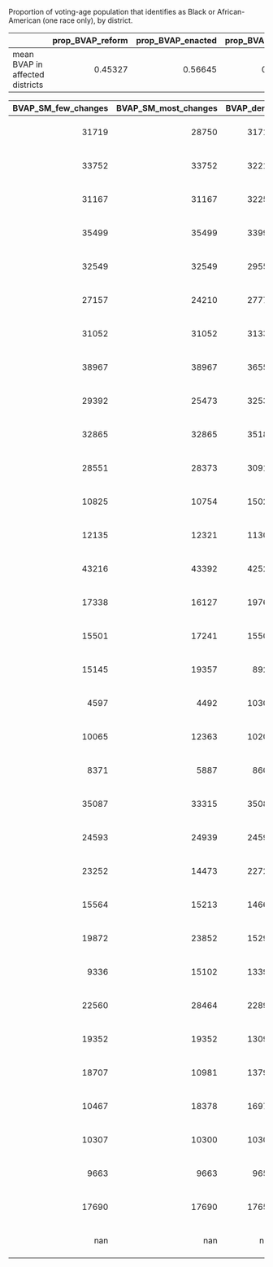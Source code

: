 Proportion of voting-age population that identifies as Black or African-American (one race only), by district.

|                                 |   prop_BVAP_reform |   prop_BVAP_enacted |   prop_BVAP_dems |   prop_BVAP_gop_bell2 |   prop_BVAP_gop_jones |   prop_BVAP_new_VA |   prop_BVAP_SM_few_changes |   prop_BVAP_SM_most_changes |
|:--------------------------------|-------------------:|--------------------:|-----------------:|----------------------:|----------------------:|-------------------:|---------------------------:|----------------------------:|
| mean BVAP in affected districts |            0.45327 |             0.56645 |          0.50591 |               0.52309 |               0.50755 |            0.50136 |                    0.50855 |                     0.49118 |



|   BVAP_SM_few_changes |   BVAP_SM_most_changes |   BVAP_dems |   BVAP_enacted |   BVAP_gop_bell2 |   BVAP_gop_jones |   BVAP_new_VA |   BVAP_reform |   VAP_SM_few_changes |   VAP_SM_most_changes |       VAP_dems |    VAP_enacted |   VAP_gop_bell2 |   VAP_gop_jones |     VAP_new_VA |     VAP_reform |   district_no |   prop_BVAP_SM_few_changes |   prop_BVAP_SM_most_changes |   prop_BVAP_dems |   prop_BVAP_enacted |   prop_BVAP_gop_bell2 |   prop_BVAP_gop_jones |   prop_BVAP_new_VA |   prop_BVAP_reform | status                                        |
|----------------------:|-----------------------:|------------:|---------------:|-----------------:|-----------------:|--------------:|--------------:|---------------------:|----------------------:|---------------:|---------------:|----------------:|----------------:|---------------:|---------------:|--------------:|---------------------------:|----------------------------:|-----------------:|--------------------:|----------------------:|----------------------:|-------------------:|-------------------:|:----------------------------------------------|
|                 31719 |                  28750 |       31719 |          36286 |            34080 |            31719 |         33654 |         28262 |       61923          |        61179          | 61923          | 61404          |  62262          |  61924          | 80963          | 61344          |            63 |                      0.512 |                       0.47  |            0.512 |               0.591 |                 0.547 |                 0.512 |              0.416 |              0.461 | Ruled unconstitutional as enacted             |
|                 33752 |                  33752 |       32216 |          34261 |            33202 |            32216 |         35183 |         27339 |       62533          |        62533          | 61627          | 62538          |  61532          |  61627          | 63096          | 61393          |            69 |                      0.54  |                       0.54  |            0.523 |               0.548 |                 0.54  |                 0.523 |              0.558 |              0.445 | Ruled unconstitutional as enacted             |
|                 31167 |                  31167 |       32250 |          32840 |            36272 |            32250 |         31249 |         26329 |       60007          |        60007          | 60611          | 58654          |  59060          |  60611          | 59269          | 58824          |            70 |                      0.519 |                       0.519 |            0.532 |               0.56  |                 0.614 |                 0.532 |              0.527 |              0.448 | Ruled unconstitutional as enacted             |
|                 35499 |                  35499 |       33992 |          36338 |            36686 |            33992 |         33661 |         36948 |       66317          |        66317          | 66708          | 66230          |  65561          |  66708          | 66023          | 65287          |            71 |                      0.535 |                       0.535 |            0.51  |               0.549 |                 0.56  |                 0.51  |              0.51  |              0.566 | Ruled unconstitutional as enacted             |
|                 32549 |                  32549 |       29558 |          34630 |            26756 |            29558 |         31337 |         26659 |       60215          |        60215          | 60286          | 61238          |  60800          |  60286          | 60265          | 63714          |            74 |                      0.541 |                       0.541 |            0.49  |               0.565 |                 0.44  |                 0.49  |              0.52  |              0.418 | Ruled unconstitutional as enacted             |
|                 27157 |                  24210 |       27777 |          33854 |            27178 |            27948 |         26706 |         28355 |       58243          |        61722          | 58394          | 58032          |  58629          |  59482          | 58727          | 66129          |            77 |                      0.466 |                       0.392 |            0.476 |               0.583 |                 0.464 |                 0.47  |              0.455 |              0.429 | Ruled unconstitutional as enacted             |
|                 31052 |                  31052 |       31335 |          34051 |            34584 |            34994 |         29657 |         26208 |       60822          |        60822          | 62904          | 60871          |  81875          |  81391          | 61222          | 67908          |            80 |                      0.511 |                       0.511 |            0.498 |               0.559 |                 0.422 |                 0.43  |              0.484 |              0.386 | Ruled unconstitutional as enacted             |
|                 38967 |                  38967 |       36550 |          33578 |            31676 |            31904 |         31878 |         26919 |       81446          |        81446          | 81789          | 61070          |  62172          |  61606          | 60669          | 58544          |            89 |                      0.478 |                       0.478 |            0.447 |               0.55  |                 0.509 |                 0.518 |              0.525 |              0.46  | Ruled unconstitutional as enacted             |
|                 29392 |                  25473 |       32533 |          34746 |            36100 |            33822 |         31179 |         27920 |       60162          |        61389          | 65965          | 65439          |  66440          |  68877          | 59836          | 62292          |            90 |                      0.489 |                       0.415 |            0.493 |               0.531 |                 0.543 |                 0.491 |              0.521 |              0.448 | Ruled unconstitutional as enacted             |
|                 32865 |                  32865 |       35181 |          36870 |            33534 |            35181 |         33263 |         30264 |       61655          |        61655          | 62019          | 61309          |  61294          |  62019          | 62782          | 62306          |            92 |                      0.533 |                       0.533 |            0.567 |               0.601 |                 0.547 |                 0.567 |              0.53  |              0.486 | Ruled unconstitutional as enacted             |
|                 28551 |                  28373 |       30913 |          35028 |            34079 |            31603 |         28373 |         27358 |       60749          |        60526          | 59779          | 59017          |  60033          |  58569          | 60526          | 62265          |            95 |                      0.47  |                       0.469 |            0.517 |               0.594 |                 0.568 |                 0.54  |              0.469 |              0.439 | Ruled unconstitutional as enacted             |
|                 10825 |                  10754 |       15023 |          10825 |            10737 |             9278 |         12397 |         10041 |       60617          |        59716          | 63943          | 60617          |  59213          |  60053          | 61036          | 69735          |            27 |                      0.179 |                       0.18  |            0.235 |               0.179 |                 0.181 |                 0.154 |              0.203 |              0.144 | Adjacent to a district ruled unconstitutional |
|                 12135 |                  12321 |       11309 |          12135 |            12289 |            11467 |         24658 |         12272 |       75566          |        78872          | 76928          | 75566          |  79864          |  79812          |     1.5653e+05 | 81511          |            55 |                      0.161 |                       0.156 |            0.147 |               0.161 |                 0.154 |                 0.144 |              0.158 |              0.151 | Adjacent to a district ruled unconstitutional |
|                 43216 |                  43392 |       42523 |          43216 |            43474 |            43380 |         38253 |         42381 |           1.6477e+05 |            1.6801e+05 |     1.5863e+05 |     1.6477e+05 |      1.6836e+05 |      1.6653e+05 |     1.0905e+05 |     1.4388e+05 |            61 |                      0.262 |                       0.258 |            0.268 |               0.262 |                 0.258 |                 0.26  |              0.351 |              0.295 | Adjacent to a district ruled unconstitutional |
|                 17338 |                  16127 |       19765 |          14785 |            15522 |            16844 |         15774 |         14470 |       60097          |        60013          | 59851          | 61022          |  61791          |  60508          | 60994          | 59209          |            62 |                      0.289 |                       0.269 |            0.33  |               0.242 |                 0.251 |                 0.278 |              0.259 |              0.244 | Adjacent to a district ruled unconstitutional |
|                 15501 |                  17241 |       15501 |          15501 |            21010 |            16413 |         18035 |         15848 |       71055          |        70460          | 71055          | 71055          |  68602          |  69292          | 70451          | 70445          |            64 |                      0.218 |                       0.245 |            0.218 |               0.218 |                 0.306 |                 0.237 |              0.256 |              0.225 | Adjacent to a district ruled unconstitutional |
|                 15145 |                  19357 |        8921 |           9259 |            11932 |            13944 |         11469 |         16625 |       59477          |        60680          | 61685          | 58829          |  59449          |  59555          | 59331          | 72157          |            66 |                      0.255 |                       0.319 |            0.145 |               0.157 |                 0.201 |                 0.234 |              0.193 |              0.23  | Adjacent to a district ruled unconstitutional |
|                  4597 |                   4492 |       10300 |           4597 |             7100 |             9339 |          5853 |          7741 |       66401          |        64070          | 73338          | 66401          |  64015          |  65369          | 69839          | 67332          |            68 |                      0.069 |                       0.07  |            0.14  |               0.069 |                 0.111 |                 0.143 |              0.084 |              0.115 | Adjacent to a district ruled unconstitutional |
|                 10065 |                  12363 |       10205 |           9044 |             9152 |            10316 |          9573 |          7431 |       77848          |        70147          | 63972          | 79245          |  70544          |  68040          | 64937          | 74870          |            72 |                      0.129 |                       0.176 |            0.16  |               0.114 |                 0.13  |                 0.152 |              0.147 |              0.099 | Adjacent to a district ruled unconstitutional |
|                  8371 |                   5887 |        8604 |           8371 |             7126 |             8516 |          7869 |         21436 |       63116          |        67501          | 69443          | 63116          |  67072          |  68254          | 66684          | 61787          |            73 |                      0.133 |                       0.087 |            0.124 |               0.133 |                 0.106 |                 0.125 |              0.118 |              0.347 | Adjacent to a district ruled unconstitutional |
|                 35087 |                  33315 |       35087 |          35087 |            34140 |            35087 |         30771 |         34325 |       63445          |        63665          | 63445          | 63445          |  64113          |  63445          | 63342          | 63971          |            75 |                      0.553 |                       0.523 |            0.553 |               0.553 |                 0.532 |                 0.553 |              0.486 |              0.537 | Adjacent to a district ruled unconstitutional |
|                 24593 |                  24939 |       24593 |          14866 |            16167 |            16186 |         24593 |         21419 |       58364          |        58538          | 58364          | 59747          |  59811          |  59936          | 58364          | 62419          |            76 |                      0.421 |                       0.426 |            0.421 |               0.249 |                 0.27  |                 0.27  |              0.421 |              0.343 | Adjacent to a district ruled unconstitutional |
|                 23252 |                  14473 |       22727 |          22888 |            22433 |            22094 |         32078 |         15716 |           1.1943e+05 |        84470          |     1.174e+05  |     1.1816e+05 |      1.1676e+05 |      1.172e+05  |     1.4609e+05 | 61213          |            78 |                      0.195 |                       0.171 |            0.194 |               0.194 |                 0.192 |                 0.189 |              0.22  |              0.257 | Adjacent to a district ruled unconstitutional |
|                 15564 |                  15213 |       14668 |          19460 |            19211 |            28055 |         22217 |         24092 |       46051          |        46012          | 46156          | 66796          |  45187          |  60577          | 67987          | 60112          |            79 |                      0.338 |                       0.331 |            0.318 |               0.291 |                 0.425 |                 0.463 |              0.327 |              0.401 | Adjacent to a district ruled unconstitutional |
|                 19872 |                  23852 |       15297 |          19506 |            20073 |            24683 |         17173 |         26040 |           1.1761e+05 |            1.1872e+05 | 98160          |     1.1704e+05 |      1.164e+05  |      1.2946e+05 |     1.1078e+05 |     1.5911e+05 |            81 |                      0.169 |                       0.201 |            0.156 |               0.167 |                 0.172 |                 0.191 |              0.155 |              0.164 | Adjacent to a district ruled unconstitutional |
|                  9336 |                  15102 |       13393 |           9368 |             9441 |            10732 |         10233 |         23085 |       67436          |        73882          | 71755          | 67588          |  67636          |  75924          | 68387          | 60145          |            83 |                      0.138 |                       0.204 |            0.187 |               0.139 |                 0.14  |                 0.141 |              0.15  |              0.384 | Adjacent to a district ruled unconstitutional |
|                 22560 |                  28464 |       22899 |          19428 |            19796 |            15160 |         16088 |         22416 |       98764          |            1.2132e+05 |     1.0525e+05 | 93588          |  92981          |  73263          | 76807          |     1.0206e+05 |            85 |                      0.228 |                       0.235 |            0.218 |               0.208 |                 0.213 |                 0.207 |              0.209 |              0.22  | Adjacent to a district ruled unconstitutional |
|                 19352 |                  19352 |       13094 |          11405 |            10502 |            12297 |         18954 |         22206 |       60275          |        60275          | 58571          | 59281          |  58830          |  59651          | 59148          | 60845          |            91 |                      0.321 |                       0.321 |            0.224 |               0.192 |                 0.179 |                 0.206 |              0.32  |              0.365 | Adjacent to a district ruled unconstitutional |
|                 18707 |                  10981 |       13790 |          13790 |            17773 |            18005 |         10766 |         11798 |       57820          |        62885          | 63314          | 63314          |  62221          |  61907          | 62600          | 65880          |            93 |                      0.324 |                       0.175 |            0.218 |               0.218 |                 0.286 |                 0.291 |              0.172 |              0.179 | Adjacent to a district ruled unconstitutional |
|                 10467 |                  18378 |       16971 |          12856 |            14054 |            12856 |         18593 |         19544 |       64059          |        60285          | 61650          | 62412          |  62180          |  62412          | 60570          | 60628          |            94 |                      0.163 |                       0.305 |            0.275 |               0.206 |                 0.226 |                 0.206 |              0.307 |              0.322 | Adjacent to a district ruled unconstitutional |
|                 10307 |                  10300 |       10300 |          10300 |            10339 |            10348 |         10300 |         10901 |       82058          |        80990          | 81283          | 81283          |  83032          |  82969          | 80990          | 70829          |            96 |                      0.126 |                       0.127 |            0.127 |               0.127 |                 0.125 |                 0.125 |              0.127 |              0.154 | Adjacent to a district ruled unconstitutional |
|                  9663 |                   9663 |        9656 |           9454 |            12272 |            12280 |          9663 |         16363 |       72236          |        72236          | 72181          | 71496          |  73196          |  72728          | 72256          | 64586          |            97 |                      0.134 |                       0.134 |            0.134 |               0.132 |                 0.168 |                 0.169 |              0.134 |              0.253 | Adjacent to a district ruled unconstitutional |
|                 17690 |                  17690 |       17651 |          17690 |            17623 |            14303 |         17747 |         15216 |       73332          |        73332          | 75630          | 73332          |  72991          |  59278          | 71824          | 79323          |           100 |                      0.241 |                       0.241 |            0.233 |               0.241 |                 0.241 |                 0.241 |              0.247 |              0.192 | Adjacent to a district ruled unconstitutional |
|                   nan |                    nan |         nan |            nan |              nan |              nan |           nan |           nan |         nan          |          nan          |   nan          |   nan          |    nan          |    nan          |   nan          |   nan          |           100 |                    nan     |                     nan     |          nan     |             nan     |               nan     |               nan     |            nan     |            nan     | Adjacent to a district ruled unconstitutional |
